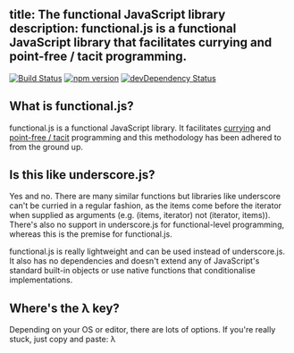 title: The functional JavaScript library
description: functional.js is a functional JavaScript library that facilitates currying and point-free / tacit programming.
---

[![Build Status](https://travis-ci.org/leecrossley/functional-js.png?branch=master)](https://travis-ci.org/leecrossley/functional-js) [![npm version](https://badge.fury.io/js/functional.js.png)](https://npmjs.org/package/functional.js) [![devDependency Status](https://david-dm.org/leecrossley/functional-js/dev-status.png)](https://david-dm.org/leecrossley/functional-js#info=devDependencies)

## What is functional.js?

functional.js is a functional JavaScript library. It facilitates [currying](http://en.wikipedia.org/wiki/Currying) and [point-free / tacit](http://en.wikipedia.org/wiki/Tacit_programming) programming and this methodology has been adhered to from the ground up.

## Is this like underscore.js?

Yes and no. There are many similar functions but libraries like underscore can't be curried in a regular fashion, as the items come before the iterator when supplied as arguments (e.g. (items, iterator) not (iterator, items)). There's also no support in underscore.js for functional-level programming, whereas this is the premise for functional.js.

functional.js is really lightweight and can be used instead of underscore.js. It also has no dependencies and doesn't extend any of JavaScript's standard built-in objects or use native functions that conditionalise implementations.

## Where's the λ key?

Depending on your OS or editor, there are lots of options. If you're really stuck, just copy and paste: λ
